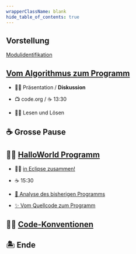 ```yaml
---
wrapperClassName: blank
hide_table_of_contents: true
---
```


<Timeline title="Woche 1">
<Event time="12:45">

## Vorstellung

[Modulidentifikation]

</Event>
<Event time="13:00">

## [Vom Algorithmus zum Programm][algorithmus]

- :teacher: Präsentation / **Diskussion**
- :tv: code.org / :coffee: 13:30

- :student: Lesen und Lösen

</Event>
<Event time="14:20">

## :coffee: Grosse Pause

</Event>
<Event time="14:40">

## :student: [HalloWorld Programm][hallo welt]

- :teacher: [in Eclipse zusammen!][hallo welt]
- :coffee: 15:30
- [🧐 Analyse des bisherigen Programms][blocks]

- [:sparkles: Vom Quellcode zum Programm][compiler]


</Event>
<Event time="15:50">

## 🧑‍🏫 [Code-Konventionen]

</Event>
<Event time="16:15">

## 🏝️ Ende

</Event>
</Timeline>

[modulidentifikation]: pathname:///docs#modulidentifikation
[algorithmus]: pathname:///docs/woche01/1a-grundlagen-algorithmus/
[hallo welt]: pathname:///docs/woche01/1b-hello-world/
[grundstrukturen]:
  pathname:///docs/1a-grundlagen-algorithmus/#die-grundformen-der-programmierung
[compiler]: pathname:///docs/woche01/1b-hello-world/aufgabe5-compiler
[blocks]: pathname:///docs/woche01/1b-hello-world/aufgabe4-klammern-bloecke
[code-konventionen]: pathname:///docs/1b-hello-world/aufgabe5-konventionen
